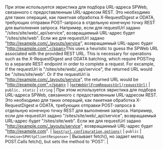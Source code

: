 <span data-ttu-id="4ccfe-p103">При этом используется эвристика для подбора URL-адреса SPWeb, связанного с предоставленным URL-адресом REST. Это необходимо для таких операций, как пакетная обработка X-RequestDigest и ODATA, требующих отправки POST-запроса в отдельную конечную точку REST для выполнения запроса. Например, если для requestUrl задано "/sites/site/web/_api/service", возвращаемый URL-адрес будет "/sites/site/web". Если же для requestUrl задано "http://example.com/_layouts/service", возвращаемый URL-адрес будет "http://example.com".</span><span class="sxs-lookup"><span data-stu-id="4ccfe-p103">This uses a heuristic to guess the SPWeb URL associated with the provided REST URL. This is necessary for operations such as the X-RequestDigest and ODATA batching, which require POSTing to a separate REST endpoint in order to complete a request. For excample, if the requestUrl is "/sites/site/web/_api/service", the returned URL would be "/sites/site/web". Or if the requestUrl is "http://example.com/_layouts/service", the returned URL would be "http://example.com".</span></span> |
|[`getWebUrlFromRequestUrl(requestUrl)`](getweburlfromrequesturl-sphttpclient.md)     | `public, static` | `string` | При этом используется эвристика для подбора URL-адреса SPWeb, связанного с предоставленным URL-адресом REST. Это необходимо для таких операций, как пакетная обработка X-RequestDigest и ODATA, требующих отправки POST-запроса в отдельную конечную точку REST для выполнения запроса. Например, если для requestUrl задано "/sites/site/web/_api/service", возвращаемый URL-адрес будет "/sites/site/web". Если же для requestUrl задано "http://example.com/_layouts/service", возвращаемый URL-адрес будет "http://example.com". |
|[`post(url,configuration,options)`](post-sphttpclient.md)     | `public` | `Promise<SPHttpClientResponse>` | <span data-ttu-id="4ccfe-130">Вызывает fetch(), но задает метод POST.</span><span class="sxs-lookup"><span data-stu-id="4ccfe-130">Calls fetch(), but sets the method to 'POST'.</span></span> |






